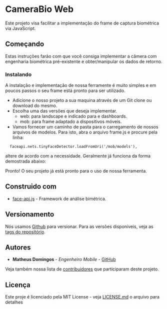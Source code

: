 # CameraBio Web

Este projeto visa facilitar a implementação do frame de captura biométrica via JavaScript. 

## Começando

Estas instruções farão com que você consiga implementar a câmera com engenharia biométrica pré-existente e obter/manipular os dados de retorno.
 
### Instalando

A instalação e implementação de nossa ferramente é muito simples e em poucos passos o seu frame está pronto para ser utilizado. 

- Adicione o nosso projeto a sua maquina através de um Git clone ou download do mesmo. 
- Escolha uma das versões que deseja implementar. 
  - web: para landscape e indicado para e dashboards. 
  - mob: para frame adaptado a dispositivos móveis.
- Vamos fornecer um caminho de pasta para o carregamento de nossos arquivos de modelos. Para isto, abra o arquivo frame.js e procure pela linha:

```
  faceapi.nets.tinyFaceDetector.loadFromUri('/mob/models'),
````
 altere de acordo com a necessidade. Geralmente já funciona da forma demostrada abaixo:

Pronto! O seu projeto já está pronto para o uso de nossa ferramenta. 

## Construido com

* [face-api.js](https://github.com/justadudewhohacks/face-api.js) - Framework de análise bimétrica.


## Versionamento

Nós usamos [Github](https://github.com/) para versionar. Para as versões disponíveis, veja as [tags do repositório](https://github.com/acesso-io/camerabio-android/releases). 

## Autores

* **Matheus Domingos** - *Engenheiro Mobile* - [GitHub](https://github.com/MatheusDomingos)

Veja também nossa lista de [contribuidores](https://github.com/acesso-io/camerabio-android/graphs/contributors) que participaram deste projeto.

## Licença

Este proje é licenciado pela MIT License - veja [LICENSE.md](LICENSE.md) o arquivo para detalhes
